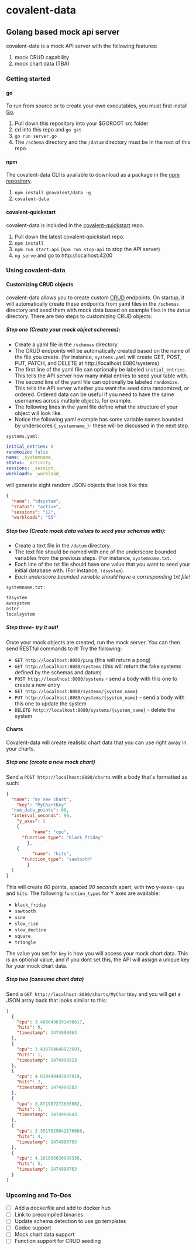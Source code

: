 # covalent-data
## Golang based mock api server

covalent-data is a mock API server with the following features:

1. mock CRUD capability
2. mock chart data (TBA)

### Getting started
#### go
To run from source or to create your own executables, you must first install [Go](https://golang.org/doc/install).

1. Pull down this repository into your $GOROOT src folder
2. cd into this repo and `go get`
3. `go run server.go`
4. The `/schema` directory and the `/datum` directory must be in the root of this repo.

#### npm
The covalent-data CLI is available to download as a package in the [npm repository](https://www.npmjs.com/package/@covalent/data).

1. `npm install @covalent/data -g`
2. `covalent-data`

#### covalent-quickstart
covalent-data is included in the [covalent-quickstart](https://github.com/Teradata/covalent-quickstart) repo.

1. Pull down the latest covalent-quickstart repo.
2. `npm install`
3. `npm run start-api` (`npm run stop-api` to stop the API server)
4. `ng serve` and go to http://localhost:4200

### Using covalent-data
#### Customizing CRUD objects
covalent-data allows you to create custom [CRUD](https://en.wikipedia.org/wiki/Create,_read,_update_and_delete) endpoints.
On startup, it will automatically create these endpoints from yaml files in the `/schemas` directory and seed them with mock data based on example files in the `datum` directory.
There are two steps to customizing CRUD objects:

##### Step one (Create your mock object schemas):
- Create a yaml file in the `/schemas` directory.
- The CRUD endpoints will be automatically created based on the name of the file you create. (for instance, `systems.yaml` will create GET, POST, PUT, PATCH, and DELETE at http://localhost:8080/systems)
- The first line of the yaml file can optionally be labeled `initial_entries`.  This tells the API server how many initial entries to seed your table with.
- The second line of the yaml file can optionally be labeled `randomize`.  This tells the API server whether you want the seed data randomized, or ordered.  Ordered data can be useful if you need to have the same usernames across multiple objects, for example.
- The following lines in the yaml file define what the structure of your object will look like.
- Notice the following yaml example has some variable names bounded by underscores (`_systemname_`)- these will be discussed in the next step.

`systems.yaml:`
``` yaml
initial_entries: 8
randmoize: false
name: _systemname_
status: _activity_
sessions: _session_
workloads: _workload_
```

will generate eight random JSON objects that look like this:
``` json
{
  "name": "tdsystem",
  "status": "active",
  "sessions": "12",
  "workloads": "55"
```

##### Step two (Create mock data values to seed your schemas with):
- Create a text file in the `/datum` directory.
- The text file should be named with one of the underscore bounded variables from the previous steps. (For instance, `systemname.txt`.
- Each line of the txt file should have one value that you want to seed your initial database with.  (For instance, `tdsystem`).
- *Each underscore bounded variable should have a corresponding txt file!*

`systemname.txt:`
``` txt
tdsystem
awssystem
aster
localsystem
```
##### Step three- try it out!
Once your mock objects are created, run the mock server.  You can then send RESTful commands to it!  Try the following:
- `GET http://localhost:8080/ping` (this will return a pong)
- `GET http://localhost:8080/systems` (this will return the fake systems defined by the schemas and datum)
- `POST http://localhost:8080/systems` - send a body with this one to create a new entry
- `GET http://localhost:8080/systems/{system_name}`
- `PUT http://localhost:8080/systems/{system_name}` - send a body with this one to update the system
- `DELETE http://localhost:8080/systems/{system_name}` - delete the system

#### Charts
Covalent-data will create realistic chart data that you can use right away in your charts.

##### Step one (create a new mock chart)
Send a `POST http://localhost:8080/charts` with a body that's formatted as such:

``` json
{
  "name": "my new chart",
	"key": "MyChartKey"
  "num_data_points": 60,
  "interval_seconds": 90,
	"y_axes": [
    {
		  "name": "cpu",
      "function_type": "black_friday" 
		},
    {
		  "name": "hits",
      "function_type": "sawtooth" 
		}
  ]
}
```

This will create *60* points, spaced *90 seconds* apart, with two y-axes- `cpu` and `hits`.
The following `function_types` for Y axes are available:

- `black_friday`
- `sawtooth`
- `sine`
- `slow_rise`
- `slow_decline`
- `square`
- `triangle`

The value you set for `key` is how you will access your mock chart data.  This is an optional value, and if you dont set this, the API will assign a unique key for your mock chart data.

##### Step two (consume chart data)
Send a `GET http://localhost:8080/charts/MyChartKey` and you will get a JSON array back that looks similar to this:
```json
[
  {
    "cpu": 3.4086436391430617,
    "hits": 0,
    "timestamp": 1474998463
  },
  {
    "cpu": 3.436764648923683,
    "hits": 1,
    "timestamp": 1474998523
  },
  {
    "cpu": 4.839440493047819,
    "hits": 2,
    "timestamp": 1474998583
  },
  {
    "cpu": 3.871987273635802,
    "hits": 3,
    "timestamp": 1474998643
  },
  {
    "cpu": 3.3517529842176668,
    "hits": 4,
    "timestamp": 1474998703
  },
  {
    "cpu": 4.161895630999336,
    "hits": 5,
    "timestamp": 1474998763
  }
]
```

### Upcoming and To-Dos
- [ ] Add a dockerfile and add to docker hub
- [ ] Link to precompiled binaries
- [ ] Update schema detection to use go templates
- [ ] Godoc support
- [ ] Mock chart data support
- [ ] Function support for CRUD seeding
